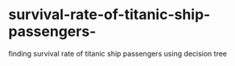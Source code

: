 # survival-rate-of-titanic-ship-passengers-
finding survival rate of titanic ship passengers using decision tree
